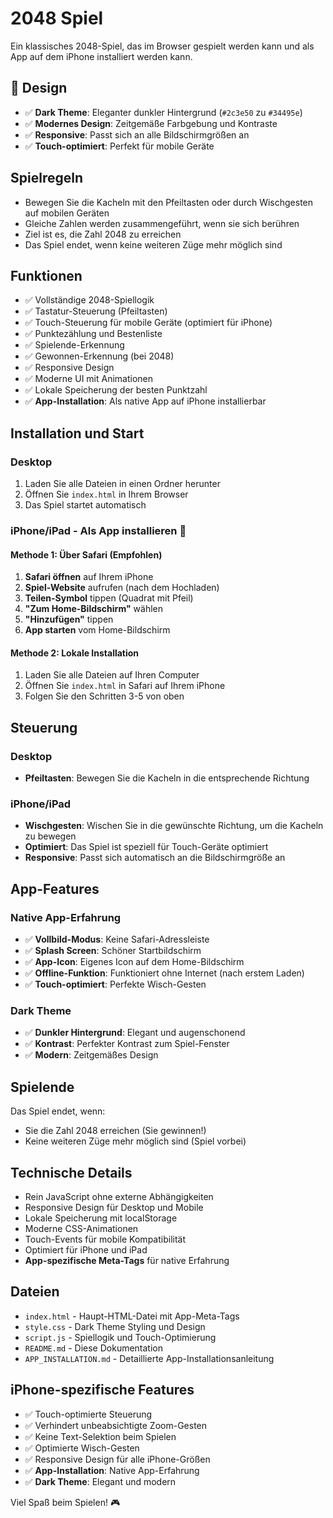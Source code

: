 # 2048 Spiel

Ein klassisches 2048-Spiel, das im Browser gespielt werden kann und als App auf dem iPhone installiert werden kann.

## 🎨 Design

- ✅ **Dark Theme**: Eleganter dunkler Hintergrund (`#2c3e50` zu `#34495e`)
- ✅ **Modernes Design**: Zeitgemäße Farbgebung und Kontraste
- ✅ **Responsive**: Passt sich an alle Bildschirmgrößen an
- ✅ **Touch-optimiert**: Perfekt für mobile Geräte

## Spielregeln

- Bewegen Sie die Kacheln mit den Pfeiltasten oder durch Wischgesten auf mobilen Geräten
- Gleiche Zahlen werden zusammengeführt, wenn sie sich berühren
- Ziel ist es, die Zahl 2048 zu erreichen
- Das Spiel endet, wenn keine weiteren Züge mehr möglich sind

## Funktionen

- ✅ Vollständige 2048-Spiellogik
- ✅ Tastatur-Steuerung (Pfeiltasten)
- ✅ Touch-Steuerung für mobile Geräte (optimiert für iPhone)
- ✅ Punktezählung und Bestenliste
- ✅ Spielende-Erkennung
- ✅ Gewonnen-Erkennung (bei 2048)
- ✅ Responsive Design
- ✅ Moderne UI mit Animationen
- ✅ Lokale Speicherung der besten Punktzahl
- ✅ **App-Installation**: Als native App auf iPhone installierbar

## Installation und Start

### Desktop
1. Laden Sie alle Dateien in einen Ordner herunter
2. Öffnen Sie `index.html` in Ihrem Browser
3. Das Spiel startet automatisch

### iPhone/iPad - Als App installieren 🎯

#### Methode 1: Über Safari (Empfohlen)
1. **Safari öffnen** auf Ihrem iPhone
2. **Spiel-Website** aufrufen (nach dem Hochladen)
3. **Teilen-Symbol** tippen (Quadrat mit Pfeil)
4. **"Zum Home-Bildschirm"** wählen
5. **"Hinzufügen"** tippen
6. **App starten** vom Home-Bildschirm

#### Methode 2: Lokale Installation
1. Laden Sie alle Dateien auf Ihren Computer
2. Öffnen Sie `index.html` in Safari auf Ihrem iPhone
3. Folgen Sie den Schritten 3-5 von oben

## Steuerung

### Desktop
- **Pfeiltasten**: Bewegen Sie die Kacheln in die entsprechende Richtung

### iPhone/iPad
- **Wischgesten**: Wischen Sie in die gewünschte Richtung, um die Kacheln zu bewegen
- **Optimiert**: Das Spiel ist speziell für Touch-Geräte optimiert
- **Responsive**: Passt sich automatisch an die Bildschirmgröße an

## App-Features

### Native App-Erfahrung
- ✅ **Vollbild-Modus**: Keine Safari-Adressleiste
- ✅ **Splash Screen**: Schöner Startbildschirm
- ✅ **App-Icon**: Eigenes Icon auf dem Home-Bildschirm
- ✅ **Offline-Funktion**: Funktioniert ohne Internet (nach erstem Laden)
- ✅ **Touch-optimiert**: Perfekte Wisch-Gesten

### Dark Theme
- ✅ **Dunkler Hintergrund**: Elegant und augenschonend
- ✅ **Kontrast**: Perfekter Kontrast zum Spiel-Fenster
- ✅ **Modern**: Zeitgemäßes Design

## Spielende

Das Spiel endet, wenn:
- Sie die Zahl 2048 erreichen (Sie gewinnen!)
- Keine weiteren Züge mehr möglich sind (Spiel vorbei)

## Technische Details

- Rein JavaScript ohne externe Abhängigkeiten
- Responsive Design für Desktop und Mobile
- Lokale Speicherung mit localStorage
- Moderne CSS-Animationen
- Touch-Events für mobile Kompatibilität
- Optimiert für iPhone und iPad
- **App-spezifische Meta-Tags** für native Erfahrung

## Dateien

- `index.html` - Haupt-HTML-Datei mit App-Meta-Tags
- `style.css` - Dark Theme Styling und Design
- `script.js` - Spiellogik und Touch-Optimierung
- `README.md` - Diese Dokumentation
- `APP_INSTALLATION.md` - Detaillierte App-Installationsanleitung

## iPhone-spezifische Features

- ✅ Touch-optimierte Steuerung
- ✅ Verhindert unbeabsichtigte Zoom-Gesten
- ✅ Keine Text-Selektion beim Spielen
- ✅ Optimierte Wisch-Gesten
- ✅ Responsive Design für alle iPhone-Größen
- ✅ **App-Installation**: Native App-Erfahrung
- ✅ **Dark Theme**: Elegant und modern

Viel Spaß beim Spielen! 🎮
